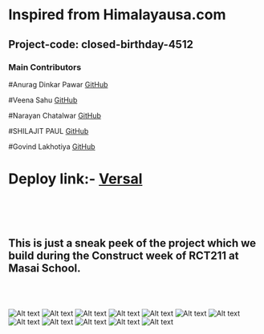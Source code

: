 
# Inspired from Himalayausa.com

## Project-code: closed-birthday-4512



### Main Contributors

 

#Anurag Dinkar Pawar     <a href="https://github.com/AnuragPawar-132" > GitHub</a>

#Veena Sahu        <a href="https://github.com/veenasahu12" > GitHub</a>

#Narayan Chatalwar      <a href="https://github.com/Narayan-Chatalwar" > GitHub</a>

#SHILAJIT PAUL      <a href="https://github.com/iShilajit" > GitHub</a>

#Govind Lakhotiya    <a href="https://github.com/Govindlakhotiya" > GitHub</a>



# Deploy link:- <a href="https://himalayausaclone.vercel.app/">Versal</a>

<br/>
<br/>
<br/>

## This is just a sneak peek of the project which we build during the Construct week of RCT211 at Masai School.
<br/>
<br/>
<br/>

<img src="https://miro.medium.com/max/1400/1*BlIlkZsBJ_e4uMwsG0RYxg.png" alt="Alt text" title="">


<img src="https://miro.medium.com/max/1400/1*Vvkf0yALFI2qKvRergMo9Q.png" alt="Alt text" title="">




<img src="https://miro.medium.com/max/1400/1*dlgpCmIOcjPKwVEasfy61A.png" alt="Alt text" title="">




<img src="https://miro.medium.com/max/1400/1*Wrz-lo1TWeYFItZd2BeSQA.png" alt="Alt text" title="">





<img src="https://miro.medium.com/max/1400/1*3ErfbZO_EFxDyENVjrtU3A.png" alt="Alt text" title="">





<img src="https://miro.medium.com/max/1400/1*PBhmF7TiM6ba4vo3W4GA4w.png" alt="Alt text" title="">




<img src="https://miro.medium.com/max/1400/1*IpsgnzPLBPwUI4RnkAAVkg.png" alt="Alt text" title="">





<img src="https://miro.medium.com/max/1400/1*yQjK-yPdQjo2OYCPTiEUHg.png" alt="Alt text" title="">






<img src="https://miro.medium.com/max/1400/1*KITeZJ7FzXrLkKeXWuzbMg.png" alt="Alt text" title="">




<img src="https://miro.medium.com/max/1400/1*gY7WsRK0G_G5Tgc4LBICBQ.png" alt="Alt text" title="">




<img src="https://miro.medium.com/max/1400/1*S0Af6_KEusmEmOrwyJm5Ug.png" alt="Alt text" title="">




<img src="https://miro.medium.com/max/1400/1*-vGjLefUSikN212nYjGY0w.png" alt="Alt text" title="">










